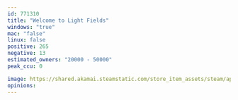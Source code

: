 ```yaml
---
id: 771310
title: "Welcome to Light Fields"
windows: "true"
mac: "false"
linux: false
positive: 265
negative: 13
estimated_owners: "20000 - 50000"
peak_ccu: 0

image: https://shared.akamai.steamstatic.com/store_item_assets/steam/apps/771310/header.jpg?t=1521239824
opinions:
---
```

